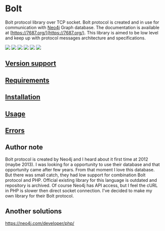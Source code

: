 # Bolt
Bolt protocol library over TCP socket. Bolt protocol is created and in use for communication with [Neo4j](https://neo4j.com/) Graph database. The documentation is available at [https://7687.org/](https://7687.org/). This library is aimed to be low level and keep up with protocol messages architecture and specifications.

![](https://img.shields.io/badge/phpunit-passed-success) ![](https://img.shields.io/badge/coverage-86%25-green) ![](https://img.shields.io/github/stars/stefanak-michal/Bolt) ![](https://img.shields.io/packagist/dt/stefanak-michal/bolt) ![](https://img.shields.io/github/v/release/stefanak-michal/bolt) ![](https://img.shields.io/github/commits-since/stefanak-michal/bolt/latest)

## [Version support](https://github.com/stefanak-michal/Bolt/wiki/Version-support)
## [Requirements](https://github.com/stefanak-michal/Bolt/wiki/Requirements)
## [Installation](https://github.com/stefanak-michal/Bolt/wiki/Installation)
## [Usage](https://github.com/stefanak-michal/Bolt/wiki/Usage)
## [Errors](https://github.com/stefanak-michal/Bolt/wiki/Errors)

## Author note
Bolt protocol is created by Neo4j and I heard about it first time at 2012 (maybe 2013). I was looking for a opportunity to use their database and that opportunity came after few years. From that moment I love this database. But there was small catch, they had low support for combination Bolt protocol and PHP. Official existing library for this language is outdated and repository is archived. Of course Neo4j has API access, but I feel the cURL in PHP is slower then direct socket connection. I've decided to make my own library for their Bolt protocol.

## Another solutions
https://neo4j.com/developer/php/
